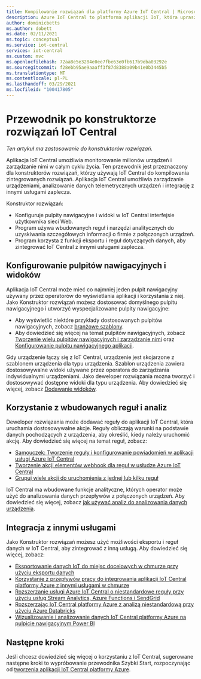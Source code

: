 ```yaml
---
title: Kompilowanie rozwiązań dla platformy Azure IoT Central | Microsoft Docs
description: Azure IoT Central to platforma aplikacji IoT, która upraszcza tworzenie rozwiązań IoT. Ten artykuł zawiera omówienie tworzenia zintegrowanych rozwiązań z IoT Central.
author: dominicbetts
ms.author: dobett
ms.date: 02/11/2021
ms.topic: conceptual
ms.service: iot-central
services: iot-central
ms.custom: mvc
ms.openlocfilehash: 72aa8e5e3284e0ee7fbe63e0fb617b9eba03292e
ms.sourcegitcommit: f28ebb95ae9aaaff3f87d8388a09b41e0b3445b5
ms.translationtype: MT
ms.contentlocale: pl-PL
ms.lasthandoff: 03/29/2021
ms.locfileid: "100417805"
---
```

# <a name="iot-central-solution-builder-guide"></a>Przewodnik po konstruktorze rozwiązań IoT Central

*Ten artykuł ma zastosowanie do konstruktorów rozwiązań.*

Aplikacja IoT Central umożliwia monitorowanie milionów urządzeń i zarządzanie nimi w całym cyklu życia. Ten przewodnik jest przeznaczony dla konstruktorów rozwiązań, którzy używają IoT Central do kompilowania zintegrowanych rozwiązań. Aplikacja IoT Central umożliwia zarządzanie urządzeniami, analizowanie danych telemetrycznych urządzeń i integrację z innymi usługami zaplecza.

Konstruktor rozwiązań:

- Konfiguruje pulpity nawigacyjne i widoki w IoT Central interfejsie użytkownika sieci Web.
- Program używa wbudowanych reguł i narzędzi analitycznych do uzyskiwania szczegółowych informacji o firmie z połączonych urządzeń.
- Program korzysta z funkcji eksportu i reguł dotyczących danych, aby zintegrować IoT Central z innymi usługami zaplecza.

## <a name="configure-dashboards-and-views"></a>Konfigurowanie pulpitów nawigacyjnych i widoków

Aplikacja IoT Central może mieć co najmniej jeden pulpit nawigacyjny używany przez operatorów do wyświetlania aplikacji i korzystania z niej. Jako Konstruktor rozwiązań możesz dostosować domyślnego pulpitu nawigacyjnego i utworzyć wyspecjalizowane pulpity nawigacyjne:

- Aby wyświetlić niektóre przykłady dostosowanych pulpitów nawigacyjnych, zobacz [branżowe szablony](concepts-app-templates.md#industry-focused-templates).
- Aby dowiedzieć się więcej na temat pulpitów nawigacyjnych, zobacz [Tworzenie wielu pulpitów nawigacyjnych i zarządzanie nimi](howto-create-personal-dashboards.md) oraz [Konfigurowanie pulpitu nawigacyjnego aplikacji](howto-add-tiles-to-your-dashboard.md).

Gdy urządzenie łączy się z IoT Central, urządzenie jest skojarzone z szablonem urządzenia dla typu urządzenia. Szablon urządzenia zawiera dostosowywalne widoki używane przez operatora do zarządzania indywidualnymi urządzeniami. Jako deweloper rozwiązania można tworzyć i dostosowywać dostępne widoki dla typu urządzenia. Aby dowiedzieć się więcej, zobacz [Dodawanie widoków](howto-set-up-template.md#add-views).

## <a name="use-built-in-rules-and-analytics"></a>Korzystanie z wbudowanych reguł i analiz

Deweloper rozwiązania może dodawać reguły do aplikacji IoT Central, która uruchamia dostosowywalne akcje. Reguły obliczają warunki na podstawie danych pochodzących z urządzenia, aby określić, kiedy należy uruchomić akcję. Aby dowiedzieć się więcej na temat reguł, zobacz:

- [Samouczek: Tworzenie reguły i konfigurowanie powiadomień w aplikacji usługi Azure IoT Central](tutorial-create-telemetry-rules.md)
- [Tworzenie akcji elementów webhook dla reguł w usłudze Azure IoT Central](howto-create-webhooks.md)
- [Grupuj wiele akcji do uruchomienia z jednej lub kilku reguł](howto-use-action-groups.md)

IoT Central ma wbudowane funkcje analityczne, których operator może użyć do analizowania danych przepływów z połączonych urządzeń. Aby dowiedzieć się więcej, zobacz [jak używać analiz do analizowania danych urządzenia](howto-create-analytics.md).

## <a name="integrate-with-other-services"></a>Integracja z innymi usługami

Jako Konstruktor rozwiązań możesz użyć możliwości eksportu i reguł danych w IoT Central, aby zintegrować z inną usługą. Aby dowiedzieć się więcej, zobacz:

- [Eksportowanie danych IoT do miejsc docelowych w chmurze przy użyciu eksportu danych](howto-export-data.md)
- [Korzystanie z przepływów pracy do integrowania aplikacji IoT Central platformy Azure z innymi usługami w chmurze](howto-configure-rules-advanced.md)
- [Rozszerzanie usługi Azure IoT Central o niestandardowe reguły przy użyciu usług Stream Analytics, Azure Functions i SendGrid](howto-create-custom-rules.md)
- [Rozszerzając IoT Central platformy Azure z analizą niestandardową przy użyciu Azure Databricks](howto-create-custom-analytics.md)
- [Wizualizowanie i analizowanie danych IoT Central platformy Azure na pulpicie nawigacyjnym Power BI](howto-connect-powerbi.md)

## <a name="next-steps"></a>Następne kroki

Jeśli chcesz dowiedzieć się więcej o korzystaniu z IoT Central, sugerowane następne kroki to wypróbowanie przewodnika Szybki Start, rozpoczynając od [tworzenia aplikacji IoT Central platformy Azure](./quick-deploy-iot-central.md).
